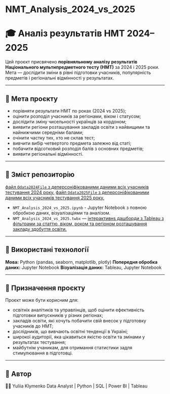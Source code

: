 # NMT_Analysis_2024_vs_2025
# 🎓 Аналіз результатів НМТ 2024–2025

Цей проєкт присвячено **порівняльному аналізу результатів Національного мультипредметного тесту (НМТ)** за 2024 і 2025 роки.  
Мета — дослідити зміни в рівні підготовки учасників, популярність предметів і регіональні відмінності у результатах.

---
## 🧩 Мета проєкту

- порівняти результати НМТ по роках (2024 vs 2025);
- оцінити розподіл учасників за регіонами, віком і статусом;
- дослідити зміну чисельності українців за кордоном;
- виявити регіони розташування закладів освіти з найвищими та найнижчими середніми балами;
- очінити частку тих, хто не склав тест;
- вивчити вибір четвертого предмета залежно від статі;
- побачити відсотковий розподіл балів з основних предметів;
- виявити регіональні відмінності.

---
## 📁 Зміст репозиторію

 [файл `Odata2024File` з деперсоніфікованими даними всіх учасників тестування 2024 року.](https://zno.testportal.com.ua/opendata)
 [файл `Odata2025File` з деперсоніфікованими даними всіх учасників тестування 2025 року.](https://zno.testportal.com.ua/opendata)
- `NMT_Analysis_2024_vs_2025.ipynb` - Jupyter Notebook з повною обробкою даних, візуалізаціями та аналізом.
- `NMT_Analysis_2024_vs_2025.twbx` — [інтерактивнs дашборди з Tableau з фільтрами за статтю, віком, роком та регіоном розташування закладу здобуття освіти.](https://public.tableau.com/app/profile/yuliia.klymenko/viz/NMT_Analysis_Final_project_16_10/2024vs2025)


---
## 🧠 Використані технології

**Мова:**  Python (pandas, seaborn, matplotlib, plotly)
**Попередня обробка даних:**	Jupyter Notebook
**Візуалізація даних:**	Tableau, Jupyter Notebook

---
## 🎯 Призначення проєкту

Проєкт може бути корисним для:
- освітніх аналітиків та управлінців, щоб оцінити ефективність підготовки випускників у різних регіонах;
- закладів освіти, які хочуть побачити свій внесок у підготовку учасників до НМТ;
- дослідників, що вивчають освітні тенденції в Україні;
- широкої аудиторії, яка цікавиться якістю освіти та змінами у результатах тестування;
- майбутнім учаникам, для отримання статистики задля стимулювання в підготовці.

---
## 📌 Автор

👩‍💻 Yuliia Klymenko
Data Analyst | Python | SQL | Power BI | Tableau
